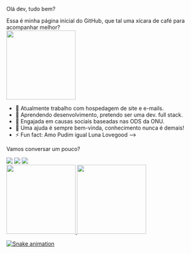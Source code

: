 Olá dev, tudo bem? 

Essa é minha página inicial do GitHub, que tal uma xícara de café para acompanhar melhor?
<br>
<img src=https://user-images.githubusercontent.com/106844062/178858950-0132dcf8-a905-44fa-be70-931069c51315.png width="180" height="180"/>

- 🔭 Atualmente trabalho com hospedagem de site e e-mails.
- 🌱 Aprendendo desenvolvimento, pretendo ser uma dev. full stack.
- 👯 Engajada em causas sociais baseadas nas ODS da ONU.
- 🤔 Uma ajuda é sempre bem-vinda, conhecimento nunca é demais!
- ⚡ Fun fact: Amo Pudim igual Luna Lovegood
-->

Vamos conversar um pouco?
<div>
<a href="https://instagram.com/_moraesdeb/" target="_blank"><img src="https://img.shields.io/badge/-Instagram-%23E4405F?style=for-the-badge&logo=instagram&logoColor=white" target="_blank"></a>
<a href = "mailto:deboracvd@hotmail.com"><img src="https://img.shields.io/badge/Gmail-D14836?style=for-the-badge&logo=gmail&logoColor=white" target="_blank"></a>
<a href="https://www.linkedin.com/in/deborahelenmoraes" target="_blank"><img src="https://img.shields.io/badge/-LinkedIn-%230077B5?style=for-the-badge&logo=linkedin&logoColor=white" target="_blank"></a>   
</div>

<div>
<a href="https://github.com/deborasmoraes">
<img height="180em" src="https://github-readme-stats.vercel.app/api/top-langs/?username=deborasmoraes&layout=compact&langs_count=7&theme=dracula"/>
<img height="180em" src="https://github-readme-stats.vercel.app/api?username=deborasmoraes&show_icons=true&theme=dracula&include_all_commits=true&count_private=true"/>
</div>


![Snake animation](https://github.com/deborasmoraes/deborasmoraes/blob/output/github-contribution-grid-snake.svg)
